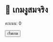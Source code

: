 <html lang="th">
<head>
  <meta charset="UTF-8" />
  <meta name="viewport" content="width=device-width, initial-scale=1.0"/>
  <title>เกมงูสมจริง</title>
  <link rel="stylesheet" href="style.css">
</head>
<body>
  <h1>🐍 เกมงูสมจริง</h1>
  <p>คะแนน: <span id="score">0</span></p>
  <button id="startButton">เริ่มเกม</button>
  <canvas id="gameCanvas" width="400" height="400"></canvas>
  <script src="script.js"></script>
</body>
</html>
